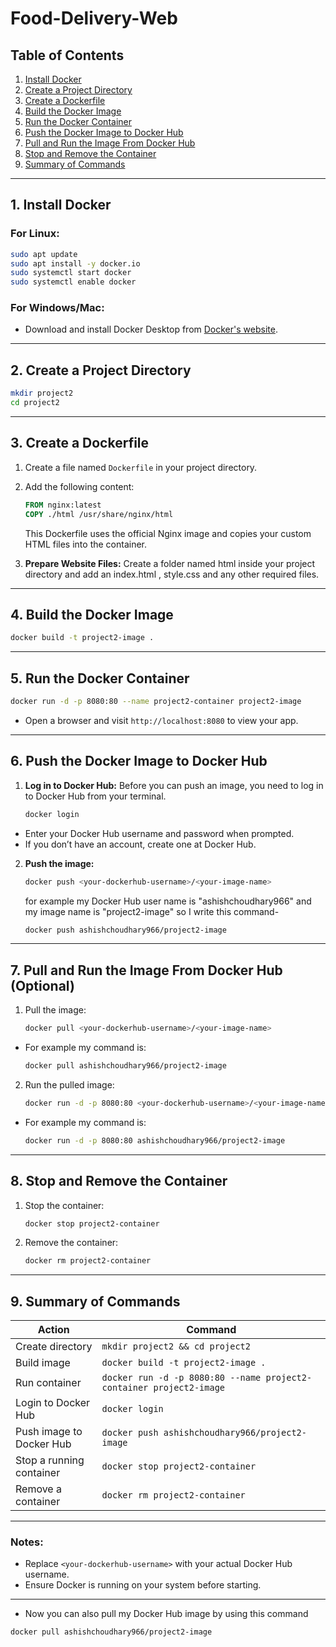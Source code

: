 # Food-Delivery-Web

## Table of Contents

1. [Install Docker](#1-install-docker)
2. [Create a Project Directory](#2-create-a-project-directory)
3. [Create a Dockerfile](#3-create-a-dockerfile)
4. [Build the Docker Image](#4-build-the-docker-image)
5. [Run the Docker Container](#5-run-the-docker-container)
6. [Push the Docker Image to Docker Hub](#6-push-the-docker-image-to-docker-hub)
7. [Pull and Run the Image From Docker Hub](#7-pull-and-run-the-image-from-docker-hub-optional)
8. [Stop and Remove the Container](#8-stop-and-remove-the-container)
9. [Summary of Commands](#9-summary-of-commands)

---

## 1. Install Docker

### For Linux:
```bash
sudo apt update
sudo apt install -y docker.io
sudo systemctl start docker
sudo systemctl enable docker
```

### For Windows/Mac:
- Download and install Docker Desktop from [Docker's website](https://www.docker.com/products/docker-desktop).

---

## 2. Create a Project Directory

```bash
mkdir project2
cd project2
```

---

## 3. Create a Dockerfile

1. Create a file named `Dockerfile` in your project directory.
2. Add the following content:

   ```dockerfile
   FROM nginx:latest
   COPY ./html /usr/share/nginx/html
   ```
   This Dockerfile uses the official Nginx image and copies your custom HTML files into the container.

3. **Prepare Website Files:** Create a folder named html inside your project directory and add an index.html , style.css and any other required files.

---

## 4. Build the Docker Image

```bash
docker build -t project2-image .
```

---

## 5. Run the Docker Container

```bash
docker run -d -p 8080:80 --name project2-container project2-image
```

- Open a browser and visit `http://localhost:8080` to view your app.

---

## 6. Push the Docker Image to Docker Hub

1. **Log in to Docker Hub:**
Before you can push an image, you need to log in to Docker Hub from your terminal.
   ```bash
   docker login
   ```
-  Enter your Docker Hub username and password when prompted.
-  If you don’t have an account, create one at Docker Hub.

2. **Push the image:**
   ```bash
   docker push <your-dockerhub-username>/<your-image-name>
   ```
   for example my Docker Hub user name is "ashishchoudhary966" and my image name is "project2-image" so I write this command-
   ```bash
   docker push ashishchoudhary966/project2-image
   ```

---

## 7. Pull and Run the Image From Docker Hub (Optional)

1. Pull the image:
   ```bash
   docker pull <your-dockerhub-username>/<your-image-name>
   ```
 - For example my command is:
   ```bash
   docker pull ashishchoudhary966/project2-image
   ```

2. Run the pulled image:
   ```bash
   docker run -d -p 8080:80 <your-dockerhub-username>/<your-image-name>
   ```
 - For example my command is:
   ```bash
   docker run -d -p 8080:80 ashishchoudhary966/project2-image
   ```
   
---

## 8. Stop and Remove the Container

1. Stop the container:
   ```bash
   docker stop project2-container
   ```

2. Remove the container:
   ```bash
   docker rm project2-container
   ```

---

## 9. Summary of Commands

| **Action**                   | **Command**                                             |
|------------------------------|---------------------------------------------------------|
| Create directory             | `mkdir project2 && cd project2`              |
| Build image                  | `docker build -t project2-image .`                            |
| Run container                | `docker run -d -p 8080:80 --name project2-container project2-image` |
| Login to Docker Hub          | `docker login`                                          |
| Push image to Docker Hub     | `docker push ashishchoudhary966/project2-image` |
| Stop a running container     | `docker stop project2-container`                       |
| Remove a container           | `docker rm project2-container`                         |

---

### Notes:
- Replace `<your-dockerhub-username>` with your actual Docker Hub username.
- Ensure Docker is running on your system before starting.

---

- Now you can also pull my Docker Hub image by using this command 
```bash
docker pull ashishchoudhary966/project2-image
```
